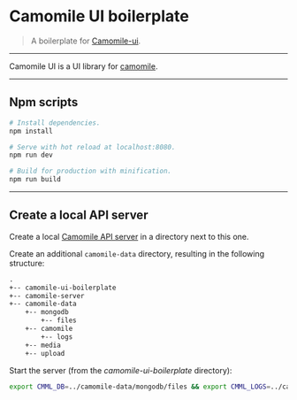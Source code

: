 # Camomile UI boilerplate

> A boilerplate for
> [Camomile-ui](https://github.com/francoisromain/camomile-ui).

---

Camomile UI is a UI library for [camomile](https://github.com/camomile-project).

---

## Npm scripts

```bash
# Install dependencies.
npm install

# Serve with hot reload at localhost:8080.
npm run dev

# Build for production with minification.
npm run build
```

---

## Create a local API server

Create a local
[Camomile API server](https://github.com/camomile-project/camomile-server) in a
directory next to this one.

Create an additional `camomile-data` directory, resulting in the following
structure:

```txt
.
+-- camomile-ui-boilerplate
+-- camomile-server
+-- camomile-data
    +-- mongodb
        +-- files
    +-- camomile
        +-- logs
    +-- media
    +-- upload
```

Start the server (from the _camomile-ui-boilerplate_ directory):

```bash
export CMML_DB=../camomile-data/mongodb/files && export CMML_LOGS=../camomile-data/camomile/logs && export CMML_MEDIA=../camomile-data/media && export CMML_UPLOAD=../camomile-data/upload && export CMML_PORT=3000 && export CMML_PASSWORD=roO7p4s5wOrD && docker-compose -f ../camomile-server/docker-compose.dev.yml up --build -d
```
